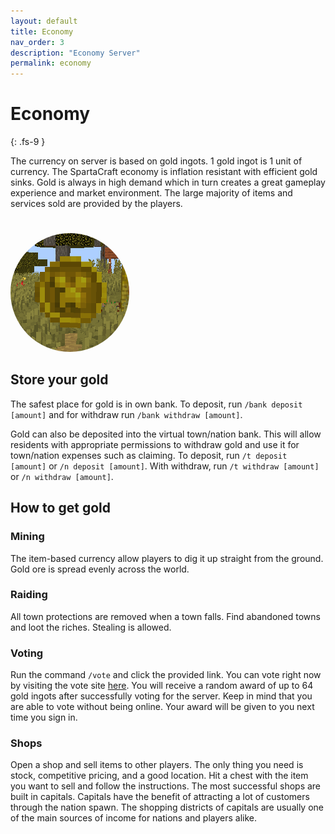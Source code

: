 ```yaml
---
layout: default
title: Economy
nav_order: 3
description: "Economy Server"
permalink: economy
---
```


# Economy
{: .fs-9 }

The currency on server is based on gold ingots. 1 gold ingot is 1 unit of currency. The SpartaCraft economy is inflation resistant with efficient gold sinks. Gold is always in high demand which in turn creates a great gameplay experience and market environment. The large majority of items and services sold are provided by the players.

<img src="/assets/images/economy.png" style="border-radius: 50%; margin-top: 25px;" alt="economy-image"/>

## Store your gold
The safest place for gold is in own bank. To deposit, run `/bank deposit [amount]` and for withdraw run `/bank withdraw [amount]`.

Gold can also be deposited into the virtual town/nation bank. This will allow residents with appropriate permissions to withdraw gold and use it for town/nation expenses such as claiming. To deposit, run `/t deposit [amount]` or `/n deposit [amount]`. With withdraw, run `/t withdraw [amount]` or `/n withdraw [amount]`.

## How to get gold
### Mining

The item-based currency allow players to dig it up straight from the ground. Gold ore is spread evenly across the world.

### Raiding

All town protections are removed when a town falls. Find abandoned towns and loot the riches. Stealing is allowed.

### Voting

Run the command `/vote` and click the provided link. You can vote right now by visiting the vote site <a TARGET="_BLANK" href="https://shorturl.at/fKPW1">here</a>. You will receive a random award of up to 64 gold ingots after successfully voting for the server. Keep in mind that you are able to vote without being online. Your award will be given to you next time you sign in.

### Shops

Open a shop and sell items to other players. The only thing you need is stock, competitive pricing, and a good location. Hit a chest with the item you want to sell and follow the instructions. The most successful shops are built in capitals. Capitals have the benefit of attracting a lot of customers through the nation spawn. The shopping districts of capitals are usually one of the main sources of income for nations and players alike.
